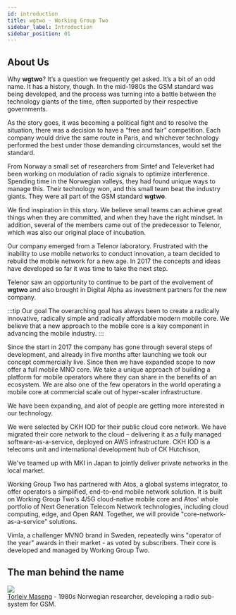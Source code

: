 ```yaml
---
id: introduction
title: wgtwo - Working Group Two
sidebar_label: Introduction
sidebar_position: 01
---
```

## About Us
Why **wgtwo**? It’s a question we frequently get asked. It’s a bit of an odd name. It has a history, though. In the mid-1980s the GSM standard was being developed, and the process was turning into a battle between the technology giants of the time, often supported by their respective governments.

As the story goes, it was becoming a political fight and to resolve the situation, there was a decision to have a “free and fair” competition. Each company would drive the same route in Paris, and whichever technology performed the best under those demanding circumstances, would set the standard.

From Norway a small set of researchers from Sintef and Televerket had been working on modulation of radio signals to optimize interference. Spending time in the Norwegian valleys, they had found unique ways to manage this. Their technology won, and this small team beat the industry giants. They were all part of the GSM standard **wgtwo**.

We find inspiration in this story. We believe small teams can achieve great things when they are committed, and when they have the right mindset. In addition, several of the members came out of the predecessor to Telenor, which was also our original place of incubation.

Our company emerged from a Telenor laboratory. Frustrated with the inability to use mobile networks to conduct innovation, a team decided to rebuild the mobile network for a new age. In 2017 the concepts and ideas have developed so far it was time to take the next step.

Telenor saw an opportunity to continue to be part of the evolvement of **wgtwo** and also brought in Digital Alpha as investment partners for the new company.

:::tip Our goal
The overarching goal has always been to create a radically innovative, radically simple and radically affordable modern mobile core. We believe that a new approach to the mobile core is a key component in advancing the mobile industry.
:::

Since the start in 2017 the company has gone through several steps of development, and already in five months after launching we took our concept commercially live. Since then we have expanded scope to now offer a full mobile MNO core. We take a unique approach of building a platform for mobile operators where they can share in the benefits of an ecosystem. We are also one of the few operators in the world operating a mobile core at commercial scale out of hyper-scaler infrastructure.

We have been expanding, and alot of people are getting more interested in our technology. 

We were selected by CKH IOD for their public cloud core network. We have migrated their core network to the cloud – delivering it as a fully managed software-as-a-service, deployed on AWS infrastructure. CKH IOD is a telecoms unit and international development hub of CK Hutchison,

We've teamed up with MKI in Japan to jointly deliver private networks in the local market. 

Working Group Two has partnered with Atos, a global systems integrator, to offer operators a simplified, end-to-end mobile network solution. It is built on Working Group Two's 4/5G cloud-native mobile core and Atos' whole portfolio of Next Generation Telecom Network technologies, including cloud computing, edge, and Open RAN. Together, we will provide "core-network-as-a-service" solutions.

Vimla, a challenger MVNO brand in Sweden, repeatedly wins "operator of the year" awards in their market - as voted by subscribers. Their core is developed and managed by Working Group Two. 

## The man behind the name
![](../images/wgtwo-skier-1.png)  
[Torleiv Maseng](https://en.wikipedia.org/wiki/Torleiv_Maseng) - 1980s Norwegian researcher, developing a radio sub-system for GSM.